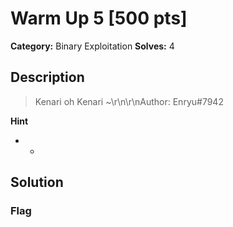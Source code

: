 # Warm Up 5 [500 pts]

**Category:** Binary Exploitation
**Solves:** 4

## Description
>Kenari oh Kenari ~\r\n\r\nAuthor: Enryu#7942

**Hint**
* -

## Solution

### Flag

